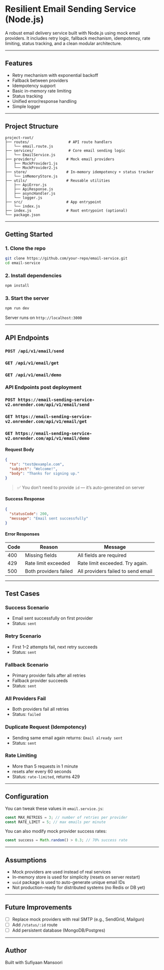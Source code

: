 # Resilient Email Sending Service (Node.js)

A robust email delivery service built with Node.js using mock email providers. It includes retry logic, fallback mechanism, idempotency, rate limiting, status tracking, and a clean modular architecture.

---

## Features

- Retry mechanism with exponential backoff
- Fallback between providers
- Idempotency support
- Basic in-memory rate limiting
- Status tracking
- Unified error/response handling
- Simple logger

---

## Project Structure

```
project-root/
├── routes/                  # API route handlers
│   └── email.route.js
├── services/                # Core email sending logic
│   └── EmailService.js
├── providers/              # Mock email providers
│   ├── MockProvider1.js
│   └── MockProvider2.js
├── store/                  # In-memory idempotency + status tracker
│   └── inMemoryStore.js
├── utils/                  # Reusable utilities
│   ├── ApiError.js
│   ├── ApiResponse.js
│   ├── asyncHandler.js
│   └── logger.js
├── src/                    # App entrypoint
│   └── index.js
├── index.js                # Root entrypoint (optional)
└── package.json
```

---

## Getting Started

### 1. Clone the repo

```bash
git clone https://github.com/your-repo/email-service.git
cd email-service
```

### 2. Install dependencies

```bash
npm install
```

### 3. Start the server

```bash
npm run dev
```

Server runs on `http://localhost:3000`

---

## API Endpoints

### `POST /api/v1/email/send`

### `GET /api/v1/email/get`

### `GET /api/v1/email/demo`

### API Endpoints post deployment

### `POST https://email-sending-service-v2.onrender.com/api/v1/email/send`

### `GET https://email-sending-service-v2.onrender.com/api/v1/email/get`

### `GET https://email-sending-service-v2.onrender.com/api/v1/email/demo`

#### Request Body

```json
{
  "to": "test@example.com",
  "subject": "Welcome!",
  "body": "Thanks for signing up."
}
```

> ✅ You don’t need to provide `id` — it’s auto-generated on server

#### Success Response

```json
{
  "statusCode": 200,
  "message": "Email sent successfully"
}
```

#### Error Responses

| Code | Reason                | Message                            |
| ---- | --------------------- | ---------------------------------- |
| 400  | Missing fields        | All fields are required            |
| 429  | Rate limit exceeded   | Rate limit exceeded. Try again.    |
| 500  | Both providers failed | All providers failed to send email |

---

## Test Cases

### Success Scenario

- Email sent successfully on first provider
- Status: `sent`

### Retry Scenario

- First 1–2 attempts fail, next retry succeeds
- Status: `sent`

### Fallback Scenario

- Primary provider fails after all retries
- Fallback provider succeeds
- Status: `sent`

### All Providers Fail

- Both providers fail all retries
- Status: `failed`

### Duplicate Request (Idempotency)

- Sending same email again returns: `Email already sent`
- Status: `sent`

### Rate Limiting

- More than 5 requests in 1 minute
- resets afer every 60 seconds
- Status: `rate-limited`, returns 429

---

## Configuration

You can tweak these values in `email.service.js`:

```js
const MAX_RETRIES = 3; // number of retries per provider
const RATE_LIMIT = 5; // max emails per minute
```

You can also modify mock provider success rates:

```js
const success = Math.random() > 0.3; // 70% success rate
```

---

## Assumptions

- Mock providers are used instead of real services
- In-memory store is used for simplicity (resets on server restart)
- `uuid` package is used to auto-generate unique email IDs
- Not production-ready for distributed systems (no Redis or DB yet)

---

## Future Improvements

- [ ] Replace mock providers with real SMTP (e.g., SendGrid, Mailgun)
- [ ] Add `/status/:id` route
- [ ] Add persistent database (MongoDB/Postgres)

---

## Author

Built with Sufiyaan Mansoori
